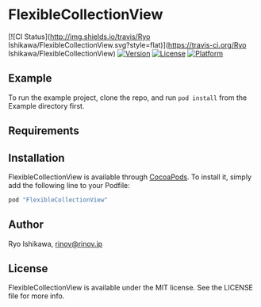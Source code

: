 # FlexibleCollectionView

[![CI Status](http://img.shields.io/travis/Ryo Ishikawa/FlexibleCollectionView.svg?style=flat)](https://travis-ci.org/Ryo Ishikawa/FlexibleCollectionView)
[![Version](https://img.shields.io/cocoapods/v/FlexibleCollectionView.svg?style=flat)](http://cocoapods.org/pods/FlexibleCollectionView)
[![License](https://img.shields.io/cocoapods/l/FlexibleCollectionView.svg?style=flat)](http://cocoapods.org/pods/FlexibleCollectionView)
[![Platform](https://img.shields.io/cocoapods/p/FlexibleCollectionView.svg?style=flat)](http://cocoapods.org/pods/FlexibleCollectionView)

## Example

To run the example project, clone the repo, and run `pod install` from the Example directory first.

## Requirements

## Installation

FlexibleCollectionView is available through [CocoaPods](http://cocoapods.org). To install
it, simply add the following line to your Podfile:

```ruby
pod "FlexibleCollectionView"
```

## Author

Ryo Ishikawa, rinov@rinov.jp

## License

FlexibleCollectionView is available under the MIT license. See the LICENSE file for more info.
